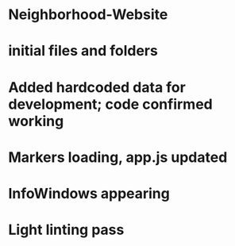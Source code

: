 # Neighborhood-Website
# initial files and folders
# Added hardcoded data for development; code confirmed working
# Markers loading, app.js updated
# InfoWindows appearing
# Light linting pass
